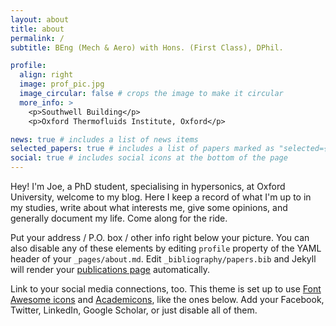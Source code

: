 ```yaml
---
layout: about
title: about
permalink: /
subtitle: BEng (Mech & Aero) with Hons. (First Class), DPhil. 

profile:
  align: right
  image: prof_pic.jpg
  image_circular: false # crops the image to make it circular
  more_info: >
    <p>Southwell Building</p>
    <p>Oxford Thermofluids Institute, Oxford</p>

news: true # includes a list of news items
selected_papers: true # includes a list of papers marked as "selected={true}"
social: true # includes social icons at the bottom of the page
---
```

Hey! I'm Joe, a PhD student, specialising in hypersonics, at Oxford University, welcome to my blog. Here I keep a record of what I'm up to in my studies, write about what interests me, give some opinions, and generally document my life. Come along for the ride.

Put your address / P.O. box / other info right below your picture. You can also disable any of these elements by editing `profile` property of the YAML header of your `_pages/about.md`. Edit `_bibliography/papers.bib` and Jekyll will render your [publications page](/al-folio/publications/) automatically.

Link to your social media connections, too. This theme is set up to use [Font Awesome icons](https://fontawesome.com/) and [Academicons](https://jpswalsh.github.io/academicons/), like the ones below. Add your Facebook, Twitter, LinkedIn, Google Scholar, or just disable all of them.
